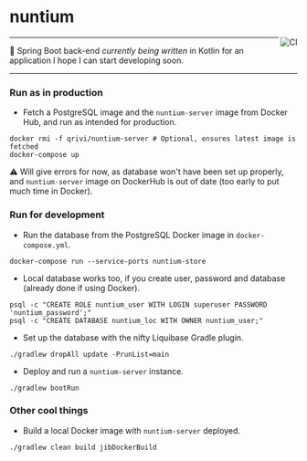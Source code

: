 # nuntium
<a href="https://github.com/Qrivi/nuntium-server/actions"><img alt="CI" align="right" src="https://github.com/Qrivi/nuntium-server/workflows/CI/badge.svg?branch=develop"></a>

---

👷 Spring Boot back-end _currently being written_ in Kotlin for an application I hope I can start developing soon.

---

### Run as in production

- Fetch a PostgreSQL image and the `nuntium-server` image from Docker Hub, and run as intended for production.
```shell
docker rmi -f qrivi/nuntium-server # Optional, ensures latest image is fetched
docker-compose up
```
⚠️ Will give errors for now, as database won't have been set up properly, and `nuntium-server` image on DockerHub is out of date (too early to put much time in Docker).

### Run for development

- Run the database from the PostgreSQL Docker image in `docker-compose.yml`.
```shell
docker-compose run --service-ports nuntium-store
```

- Local database works too, if you create user, password and database (already done if using Docker).
```shell
psql -c "CREATE ROLE nuntium_user WITH LOGIN superuser PASSWORD 'nuntium_password';"
psql -c "CREATE DATABASE nuntium_loc WITH OWNER nuntium_user;"
```

- Set up the database with the nifty Liquibase Gradle plugin.
```shell
./gradlew dropAll update -PrunList=main
```

- Deploy and run a `nuntium-server` instance.
```shell
./gradlew bootRun
```

### Other cool things

- Build a local Docker image with `nuntium-server` deployed.
```shell
./gradlew clean build jibDockerBuild
```
